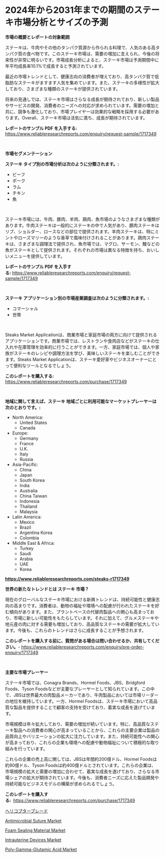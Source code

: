 <p><h1>2024年から2031年までの期間のステーキ市場分析とサイズの予測</h1></p><p><strong>市場の概要とレポートの対象範囲</strong></p>
<p><p>ステーキは、牛肉やその他のタンパク質源から作られる料理で、人気のある高タンパク質の食べ物です。このステーキ市場は、需要の増加に支えられ、今後の将来性が非常に明るいです。市場成長分析によると、ステーキ市場は予測期間中に年平均成長率10.1%で成長すると予測されています。</p><p>最近の市場トレンドとして、健康志向の消費者が増えており、高タンパク質で低脂肪なステーキがますます人気を集めています。また、ステーキの多様性が拡大しており、さまざまな種類のステーキが提供されています。</p><p>将来の見通しでは、ステーキ市場はさらなる成長が期待されており、新しい製品やサービスの開発、消費者のニーズへの対応が求められています。需要の増加と共に、競争も激化しており、市場プレイヤーは効果的な戦略を採用する必要があります。Overall、ステーキ市場は活気に満ち、成長が期待されています。</p></p>
<p><strong>レポートのサンプル PDF を入手する:</strong> <a href="https://www.reliableresearchreports.com/enquiry/request-sample/1717349">https://www.reliableresearchreports.com/enquiry/request-sample/1717349</a></p>
<p>&nbsp;</p>
<p><strong>市場セグメンテーション</strong></p>
<p><strong>ステーキ タイプ別の市場分析は次のように分類されます。:</strong></p>
<p><ul><li>ビーフ</li><li>ポーク</li><li>ラム</li><li>チキン</li><li>魚</li></ul></p>
<p>&nbsp;</p>
<p><p>ステーキ市場には、牛肉、豚肉、羊肉、鶏肉、魚市場のようなさまざまな種類があります。牛肉ステーキは一般的にステーキの中で人気があり、豚肉ステーキはリブ、ショルダー、ロースなどの部位で提供されます。羊肉ステーキは、特にミントやローズマリーのような香草で風味付けされることがあります。鶏肉ステーキは、さまざまな調理法で提供され、魚市場では、マグロ、サーモン、鰻などの魚がステーキとして提供されます。それぞれの市場は異なる特徴を持ち、おいしいメニューを提供しています。</p></p>
<p><strong>レポートのサンプル PDF を入手する:</strong>&nbsp;<a href="https://www.reliableresearchreports.com/enquiry/request-sample/1717349">https://www.reliableresearchreports.com/enquiry/request-sample/1717349</a></p>
<p>&nbsp;</p>
<p><strong> ステーキ アプリケーション別の市場産業調査は次のように分類されます。:</strong></p>
<p><ul><li>コマーシャル</li><li>世帯</li></ul></p>
<p>&nbsp;</p>
<p><p>Steaks Market Applicationは、商業市場と家庭市場の両方に向けて提供されるアプリケーションです。商業市場では、レストランや食肉店などがステーキの仕入れや在庫管理を効率的に行うことができます。一方、家庭市場では、個人や家族がステーキのレシピや調理方法を学び、美味しいステーキを楽しむことができます。Steaks Market Applicationは、ステーキ愛好家やビジネスオーナーにとって便利なツールとなるでしょう。</p></p>
<p><strong>このレポートを購入する:</strong>&nbsp; <a href="https://www.reliableresearchreports.com/purchase/1717349">https://www.reliableresearchreports.com/purchase/1717349</a></p>
<p>&nbsp;</p>
<p><strong>地域に関して言えば、ステーキ 地域ごとに利用可能なマーケットプレーヤーは次のとおりです。:</strong></p>
<p><ul>
    <li>
        North America:
        <ul>
            <li>United States</li>
            <li>Canada</li>
        </ul>
    </li>
    <li>
        Europe:
        <ul>
            <li>Germany</li>
            <li>France</li>
            <li>U.K.</li>
            <li>Italy</li>
            <li>Russia</li>
        </ul>
    </li>
    <li>
        Asia-Pacific:
        <ul>
            <li>China</li>
            <li>Japan</li>
            <li>South Korea</li>
            <li>India</li>
            <li>Australia</li>
            <li>China Taiwan</li>
            <li>Indonesia</li>
            <li>Thailand</li>
            <li>Malaysia</li>
        </ul>
    </li>
    <li>
        Latin America:
        <ul>
            <li>Mexico</li>
            <li>Brazil</li>
            <li>Argentina Korea</li>
            <li>Colombia</li>
        </ul>
    </li>
    <li>
        Middle East & Africa:
        <ul>
            <li>Turkey</li>
            <li>Saudi</li>
            <li>Arabia</li>
            <li>UAE</li>
            <li>Korea</li>
        </ul>
    </li>
    </ul></p>
<p><strong><a href="https://www.reliableresearchreports.com/steaks-r1717349">https://www.reliableresearchreports.com/steaks-r1717349</a></strong>&nbsp;</p>
<p><strong>世界の新たなトレンドとは ステーキ 市場？</strong></p>
<p><p>現在のグローバルなステーキ市場における新興トレンドは、持続可能性と健康志向の高まりです。消費者は、動物の福祉や環境への配慮が行われたステーキを好む傾向があります。また、プラントベースの代替肉製品への関心も高まっており、市場に新しい可能性をもたらしています。それに加えて、グルメステーキや地元産の肉に対する需要も増加しており、高品質なステーキの需要が拡大しています。今後も、これらのトレンドはさらに成長することが予想されます。</p></p>
<p><strong>このレポートを購入する前に、質問がある場合は問い合わせるか、共有してください。</strong>- <a href="https://www.reliableresearchreports.com/enquiry/pre-order-enquiry/1717349">https://www.reliableresearchreports.com/enquiry/pre-order-enquiry/1717349</a></p>
<p>&nbsp;</p>
<p><strong>主要な市場プレーヤー</strong></p>
<p><p>ステーキ市場では、Conagra Brands、Hormel Foods、JBS、Bridgford Foods、Tyson Foodsなどが主要なプレーヤーとして知られています。この中で、JBSは世界最大の肉製品メーカーであり、牛肉製品においては市場リーダーの地位を維持しています。一方、Hormel Foodsは、ステーキ市場において高品質な製品を提供することで顧客の支持を受けており、着実な成長を遂げています。</p><p>市場規模は年々拡大しており、需要の増加が続いています。特に、高品質なステーキ製品への消費者の関心が高まっていることから、これらの主要企業は製品の品質向上やバリエーションの拡大に注力しています。また、持続可能性への関心が高まっており、これらの企業も環境への配慮や動物福祉について積極的な取り組みを行っています。</p><p>これらの企業の売上高に関しては、JBSは年間約200億ドル、Hormel Foodsは約90億ドル、Tyson Foodsは約400億ドルとされています。これらの企業は、市場規模の拡大と需要の増加に合わせて、着実な成長を遂げており、さらなる市場シェアの拡大が期待されています。今後も、消費者ニーズに応えた製品開発や持続可能なビジネスモデルの構築が求められるでしょう。</p></p>
<p><strong>このレポートを購入する:</strong>&nbsp;&nbsp;<a href="https://www.reliableresearchreports.com/purchase/1717349">https://www.reliableresearchreports.com/purchase/1717349</a></p>
<p><p><a href="https://github.com/nemesis2824/Market-Research-Report-List-1/blob/main/369121651415.md">ヘリコプターブレード</a></p><p><a href="https://github.com/nicholepatriciadoylenwnrjr0/Market-Research-Report-List-2/blob/main/antimicrobial-suture-market.md">Antimicrobial Suture Market</a></p><p><a href="https://issuu.com/reportprime-2/docs/foam-sealing-material-market-size-2030.pptx">Foam Sealing Material Market</a></p><p><a href="https://github.com/gamblestampleyjenny50m5sl6/Market-Research-Report-List-2/blob/main/intrauterine-devices-market.md">Intrauterine Devices Market</a></p><p><a href="https://issuu.com/reportprime-2/docs/poly-gamma-glutamic-acid-market-size-2030.pptx">Poly-Gamma-Glutamic Acid Market</a></p></p>